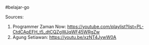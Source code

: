 #belajar-go

Sources:
1. Programmer Zaman Now: https://youtube.com/playlist?list=PL-CtdCApEFH_t5_dtCQZgWJqWF45WRgZw
2. Agung Setiawan: https://youtu.be/xzNT4JywW0A
